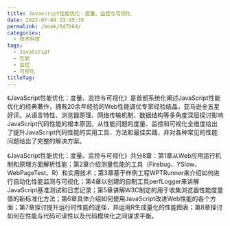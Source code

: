 ```yaml
---
title: Javascript性能优化：度量、监控与可视化
date: 2022-07-04 23:45:35
permalink: /book/6d7b64/
categories:
  - 技术科技
tags:
  - JavaScript
  - 性能
  - 监控
  - 可视化
titleTag: 
---
```


《JavaScript性能优化：度量、监控与可视化》是首部系统化阐述JavaScript性能优化的经典著作，拥有20余年经验的Web性能调优专家经验结晶，亚马逊全五星好评。从语言特性、浏览器原理、网络传输机制、数据结构等多角度深层探讨影响JavaScript代码性能的根本原因，从性能问题的度量、监控和可视化全维度给出了提升JavaScript代码性能的实用工具、方法和最佳实践，并对各种常见的性能问题给出了完整的解决方案。

《JavaScript性能优化：度量、监控与可视化》共分8章：第1章从Web应用运行机制和原理方面解析性能；第2章介绍测量性能的工具（Firebug、YSlow、WebPageTest、R）和实用技术；第3章基于样例工程WPTRunner来介绍如何进行自动化性能监测与可视化；第4章以创建的自制工具perfLogger来讲解JavaScript基准测试和日志记录；第5章讲解W3C制定的用于收集浏览器性能度量值的新标准化方法；第6章具体介绍如何使用JavaScript改进Web性能的各个方面；第7章探讨提升运行时性能的途径，并运用R生成量化的性能图表；第8章探讨如何在性能与代码可读性以及代码模块化之间谋求平衡。

<!-- more -->

<BookShelf
album="https://cdn.staticaly.com/gh/jonsam-ng/image-hosting@master/oxygen-space/image.2qxczpcpx740.webp"
:pages="196"
link="https://www.aliyundrive.com/s/MsstXu2c1mq"
douban="https://book.douban.com/subject/25854153/"
author="Tom Barker"
publisher="机械工业出版社"
intro="本书从语言特性、浏览器原理、网络传输机制、数据结构等多角度深层探讨影响JavaScript代码性能的根本原因，从性能问题的度量、监控和可视化全维度给出了提升JavaScript代码性能的实用工具、方法和最佳实践，并对各种常见的性能问题给出了完整的解决方案。"
lang="中文"
/>

